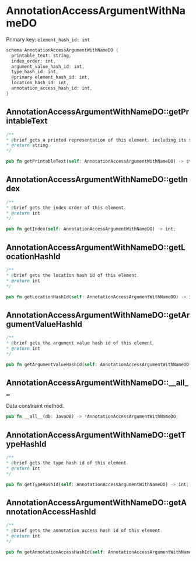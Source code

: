 # AnnotationAccessArgumentWithNameDO

Primary key: `element_hash_id: int`

```rust
schema AnnotationAccessArgumentWithNameDO {
  printable_text: string,
  index_order: int,
  argument_value_hash_id: int,
  type_hash_id: int,
  @primary element_hash_id: int,
  location_hash_id: int,
  annotation_access_hash_id: int,
}
```
## AnnotationAccessArgumentWithNameDO::getPrintableText

```java
/**
* @brief gets a printed representation of this element, including its structure where applicable.
* @return string.
*/
```
```rust
pub fn getPrintableText(self: AnnotationAccessArgumentWithNameDO) -> string;
```
## AnnotationAccessArgumentWithNameDO::getIndex

```java
/**
* @brief gets the index order of this element.
* @return int
*/
```
```rust
pub fn getIndex(self: AnnotationAccessArgumentWithNameDO) -> int;
```
## AnnotationAccessArgumentWithNameDO::getLocationHashId

```java
/**
* @brief gets the location hash id of this element.
* @return int
*/
```
```rust
pub fn getLocationHashId(self: AnnotationAccessArgumentWithNameDO) -> int;
```
## AnnotationAccessArgumentWithNameDO::getArgumentValueHashId

```java
/**
* @brief gets the argument value hash id of this element.
* @return int
*/
```
```rust
pub fn getArgumentValueHashId(self: AnnotationAccessArgumentWithNameDO) -> int;
```
## AnnotationAccessArgumentWithNameDO::\_\_all\_\_

Data constraint method.

```rust
pub fn __all__(db: JavaDB) -> *AnnotationAccessArgumentWithNameDO;
```
## AnnotationAccessArgumentWithNameDO::getTypeHashId

```java
/**
* @brief gets the type hash id of this element.
* @return int
*/
```
```rust
pub fn getTypeHashId(self: AnnotationAccessArgumentWithNameDO) -> int;
```
## AnnotationAccessArgumentWithNameDO::getAnnotationAccessHashId

```java
/**
* @brief gets the annotation access hash id of this element.
* @return int
*/
```
```rust
pub fn getAnnotationAccessHashId(self: AnnotationAccessArgumentWithNameDO) -> int;
```
